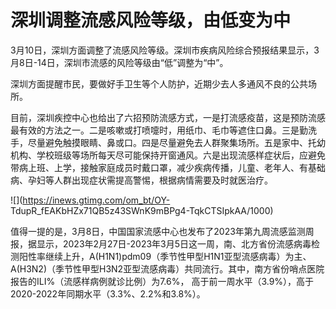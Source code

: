 # 深圳调整流感风险等级，由低变为中

3月10日，深圳方面调整了流感风险等级。深圳市疾病风险综合预报结果显示，3月8日-14日，深圳市流感的风险等级由“低”调整为“中”。

深圳方面提醒市民，要做好手卫生等个人防护，近期少去人多通风不良的公共场所。

目前，深圳疾控中心也给出了六招预防流感方式，一是打流感疫苗，这是预防流感最有效的方法之一。二是咳嗽或打喷嚏时，用纸巾、毛巾等遮住口鼻。三是勤洗手，尽量避免触摸眼睛、鼻或口。四是尽量避免去人群聚集场所。五是家中、托幼机构、学校班级等场所每天尽可能保持开窗通风。六是出现流感样症状后，应避免带病上班、上学，接触家庭成员时戴口罩，减少疾病传播，儿童、老年人、有基础病、孕妇等人群出现症状需提高警惕，根据病情需要及时就医治疗。

![](https://inews.gtimg.com/om_bt/OY-
TdupR_fEAKbHZx71QB5z43SWnK9mBPg4-TqkCTSIpkAA/1000)

值得一提的是，3月8日，中国国家流感中心也发布了2023年第九周流感监测周报，据显示，2023年2月27日-2023年3月5日这一周，南、北方省份流感病毒检测阳性率继续上升，A(H1N1)pdm09（季节性甲型H1N1亚型流感病毒）为主、A(H3N2)（季节性甲型H3N2亚型流感病毒）共同流行。其中，南方省份哨点医院报告的ILI%（流感样病例就诊比例）为7.6%，
高于前一周水平（3.9%），高于2020-2022年同期水平（3.3%、2.2%和3.8%）。

